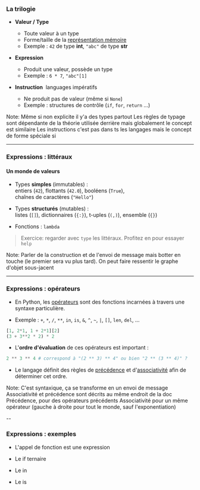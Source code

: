 ### La trilogie

- **Valeur / Type**
  - Toute valeur à un type
  - Forme/taille de la [représentation mémoire](http://)
  - Exemple : `42` de type **int**, `"abc"` de type **str**

- **Expression**
  - Produit une valeur, possède un type
  - Exemple : `6 * 7`, `"abc"[1]`

- **Instruction** &nbsp;<span class="label">languages impératifs</span>
  - Ne produit pas de valeur (même si `None`)
  - Exemple : structures de contrôle (`if`, `for`, `return` ...)

Note:
Même si non explicite il y'a des types partout
Les règles de typage sont dépendante de la théorie utilisée derrière
mais globalement le concept est similaire
Les instructions c'est pas dans ts les langages mais le concept de forme spéciale si

---

### Expressions : littéraux
#### Un monde de valeurs

- Types **simples** (immutables) : \
  entiers (`42`), flottants (`42.0`), booléens (`True`), \
  chaînes de caractères (`"Hello"`)

- Types **structurés** (mutables) : \
  listes (`[]`), dictionnaires (`{:}`), t-uples (`(,)`), ensemble (`{}`)

- Fonctions : `lambda`

> Exercice: regarder avec `type` les littéraux. Profitez en pour essayer `help`

Note:
Parler de la construction et de l'envoi de message mais botter en touche (le
premier sera vu plus tard).
On peut faire ressentir le graphe d'objet sous-jacent

---

### Expressions : opérateurs

- En Python, les [opérateurs](https://docs.python.org/3.8/library/operator.html)
  sont des fonctions incarnées à travers une syntaxe particulière.

- Exemple : `+`, `*`, `/`, `**`, `in`, `is`, `&`, `^`, `~`, `|`, `[]`, `len`, `del`, ...


```python
[1, 2*1, 1 + 2*1][2]
(3 + 3**2 * 2) * 2
```

- L'**ordre d'évaluation** de ces opérateurs est important&nbsp;:

```python
2 ** 3 ** 4 # correspond à "(2 ** 3) ** 4" ou bien "2 ** (3 ** 4)" ?
```

- Le langage définit des règles de
    [précédence](https://docs.python.org/3/reference/expressions.html#operator-precedence)
    et
    d'[associativité](https://docs.python.org/3/reference/expressions.html#operator-precedence)
    afin de déterminer cet ordre.

Note: C'est syntaxique, ça se transforme en un envoi de message
      Associativité et précédence sont décrits au même endroit de la doc
      Précédence, pour des opérateurs précédents
      Associativité pour un même opérateur (gauche à droite pour tout le monde, sauf l'exponentiation)

--

### Expressions : exemples

- L'appel de fonction est une expression

- Le if ternaire

- Le in

- Le is
